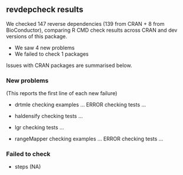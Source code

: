 ## revdepcheck results

We checked 147 reverse dependencies (139 from CRAN + 8 from BioConductor), comparing R CMD check results across CRAN and dev versions of this package.

 * We saw 4 new problems
 * We failed to check 1 packages

Issues with CRAN packages are summarised below.

### New problems
(This reports the first line of each new failure)

* drtmle
  checking examples ... ERROR
  checking tests ...

* haldensify
  checking tests ...

* lgr
  checking tests ...

* rangeMapper
  checking examples ... ERROR
  checking tests ...

### Failed to check

* steps (NA)
